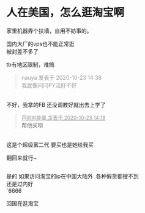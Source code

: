 # 人在美国，怎么逛淘宝啊


家里机器弄个扶墙，自用不妨事的。

国内大厂的vps也不能正常逛<br />
被封差不多了<img id="aimg_cAYkk" onclick="zoom(this, this.src, 0, 0, 0)" class="zoom" src="https://cdn.jsdelivr.net/gh/hishis/forum-master/public/images/patch.gif" onmouseover="img_onmouseoverfunc(this)" onload="thumbImg(this)" border="0" alt="" />

tb有地区限制，难搞

<div class="quote"><blockquote><font color="#999999">nauya 发表于 2020-10-23 14:38</font><br />
<font color="#999999">我就像问问PY活好不好</font></blockquote></div><br />
不好，我拿的FB 还没调教好就出去上学了

<div class="quote"><blockquote><font size="2"><a href="https://www.hostloc.com/forum.php?mod=redirect&amp;goto=findpost&amp;pid=9341043&amp;ptid=757593" target="_blank"><font color="#999999">芭啦啦能量 发表于 2020-10-23 14:18</font></a></font><br />
帮他买呗</blockquote></div><br />
这是个超级富二代 要买也是她给我买

翻回来就行~

<img src="static/image/smiley/default/shocked.gif" smilieid="6" border="0" alt="" />

是的 如果访问淘宝的ip在中国大陆外&nbsp;&nbsp;各种假货都搜不到 <br />
还是过内好<br />
ˊ6666

回国在逛淘宝<img src="static/image/smiley/default/lol.gif" smilieid="12" border="0" alt="" /><img src="static/image/smiley/default/lol.gif" smilieid="12" border="0" alt="" />
